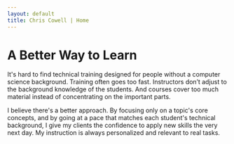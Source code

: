 ```yaml
---
layout: default
title: Chris Cowell | Home
---
```


# A Better Way to Learn

It's hard to find technical training designed for people without a computer science background. Training often goes too fast. Instructors don’t adjust to the background knowledge of the students. And courses cover too much material instead of concentrating on the important parts.

I believe there's a better approach. By focusing only on a topic's core concepts, and by going at a pace that matches each student's technical background, I give my clients the confidence to apply new skills the very next day. My instruction is always personalized and relevant to real tasks.
